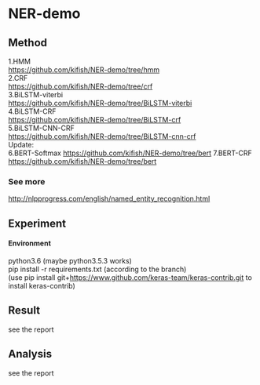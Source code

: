 # NER-demo



## Method
1.HMM  
https://github.com/kifish/NER-demo/tree/hmm  
2.CRF  
https://github.com/kifish/NER-demo/tree/crf  
3.BiLSTM-viterbi  
https://github.com/kifish/NER-demo/tree/BiLSTM-viterbi  
4.BiLSTM-CRF  
https://github.com/kifish/NER-demo/tree/BiLSTM-crf  
5.BiLSTM-CNN-CRF   
https://github.com/kifish/NER-demo/tree/BiLSTM-cnn-crf  
Update:        
6.BERT-Softmax
https://github.com/kifish/NER-demo/tree/bert
7.BERT-CRF
https://github.com/kifish/NER-demo/tree/bert


### See more
http://nlpprogress.com/english/named_entity_recognition.html


## Experiment
#### Environment
python3.6 (maybe python3.5.3 works)      
pip install -r requirements.txt (according to the branch)      
(use pip install git+https://www.github.com/keras-team/keras-contrib.git to install keras-contrib)     

## Result
see the report


## Analysis
see the report
